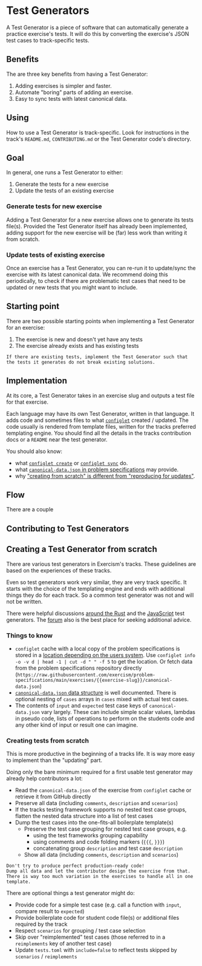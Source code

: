 # Test Generators

A Test Generator is a piece of software that can automatically generate a practice exercise's tests.
It will do this by converting the exercise's JSON test cases to track-specific tests.

## Benefits

The are three key benefits from having a Test Generator:

1. Adding exercises is simpler and faster.
2. Automate "boring" parts of adding an exercise.
3. Easy to sync tests with latest canonical data.

## Using

How to use a Test Generator is track-specific.
Look for instructions in the track's `README.md`, `CONTRIBUTING.md` or the Test Generator code's directory.

## Goal

In general, one runs a Test Generator to either:

1. Generate the tests for a new exercise
2. Update the tests of an existing exercise

### Generate tests for new exercise

Adding a Test Generator for a new exercise allows one to generate its tests file(s).
Provided the Test Generator itself has already been implemented, adding support for the new exercise will be (far) less work than writing it from scratch.

### Update tests of existing exercise

Once an exercise has a Test Generator, you can re-run it to update/sync the exercise with its latest canonical data.
We recommend doing this periodically, to check if there are problematic test cases that need to be updated or new tests that you might want to include.

## Starting point

There are two possible starting points when implementing a Test Generator for an exercise:

1. The exercise is new and doesn't yet have any tests
2. The exercise already exists and has existing tests

```exercism/caution
If there are existing tests, implement the Test Generator such that the tests it generates do not break existing solutions.
```

## Implementation

At its core, a Test Generator takes in an exercise slug and outputs a test file for that exercise.

Each language may have its own Test Generator, written in that language.
It adds code and sometimes files to what [`configlet`](/docs/building/configlet) created / updated.
The code usually is rendered from template files, written for the tracks preferred templating engine.
You should find all the details in the tracks contribution docs or a `README` near the test generator.

You should also know:

- what [`configlet create`](/docs/building/configlet/create) or [`configlet sync`](/docs/building/configlet/sync) do.
- what [`canonical-data.json` in problem specifications](https://github.com/exercism/problem-specifications?tab=readme-ov-file#test-data-canonical-datajson) may provide.
- why ["creating from scratch" is different from "reproducing for updates"](#from-scratch-vs-updating).

## Flow

There are a couple

## Contributing to Test Generators

## Creating a Test Generator from scratch

There are various test generators in Exercism's tracks.
These guidelines are based on the experiences of these tracks.

Even so test generators work very similar, they are very track specific.
It starts with the choice of the templating engine and ends with additional things they do for each track.
So a common test generator was not and will not be written.

There were helpful discussions [around the Rust](https://forum.exercism.org/t/advice-for-writing-a-test-generator/7178) and the [JavaScript](https://forum.exercism.org/t/test-generators-for-tracks/10615) test generators.
The [forum](https://forum.exercism.org/c/exercism/building-exercism/125) also is the best place for seeking additional advice.

### Things to know

- `configlet` cache with a local copy of the problem specifications is stored in a [location depending on the users system](https://nim-lang.org/docs/osappdirs.html#getCacheDir).
  Use `configlet info -o -v d | head -1 | cut -d " " -f 5` to get the location.
  Or fetch data from the problem specifications repository directly (`https://raw.githubusercontent.com/exercism/problem-specifications/main/exercises/{{exercise-slug}}/canonical-data.json`)
- [`canonical-data.json` data structure](https://github.com/exercism/problem-specifications?tab=readme-ov-file#test-data-canonical-datajson) is well documented. There is optional nesting of `cases` arrays in `cases` mixed with actual test cases.
- The contents of `input` and `expected` test case keys of `canonical-data.json` vary largely. These can include simple scalar values, lambdas in pseudo code, lists of operations to perform on the students code and any other kind of input or result one can imagine.

### Creating tests from scratch

This is more productive in the beginning of a tracks life.
It is way more easy to implement than the "updating" part.

Doing only the bare minimum required for a first usable test generator may already help contributors a lot:

- Read the `canonical-data.json` of the exercise from `configlet` cache or retrieve it from GitHub directly
- Preserve all data (including `comments`, `description` and `scenarios`)
- If the tracks testing framework supports no nested test case groups, flatten the nested data structure into a list of test cases
- Dump the test cases into the one-fits-all boilerplate template(s)
  - Preserve the test case grouping for nested test case groups, e.g.
    - using the test frameworks grouping capability
    - using comments and code folding markers (`{{{`, `}}}`)
    - concatenating group `description` and test case `description`
  - Show all data (including `comments`, `description` and `scenarios`)

```exercism/note
Don't try to produce perfect production-ready code!
Dump all data and let the contributor design the exercise from that.
There is way too much variation in the exercises to handle all in one template.
```

There are optional things a test generator might do:

- Provide code for a simple test case (e.g. call a function with `input`, compare result to `expected`)
- Provide boilerplate code for student code file(s) or additional files required by the track
- Respect `scenarios` for grouping / test case selection
- Skip over "reimplemented" test cases (those referred to in a `reimplements` key of another test case)
- Update `tests.toml` with `include=false` to reflect tests skipped by `scenarios` / `reimplements`

```

```
